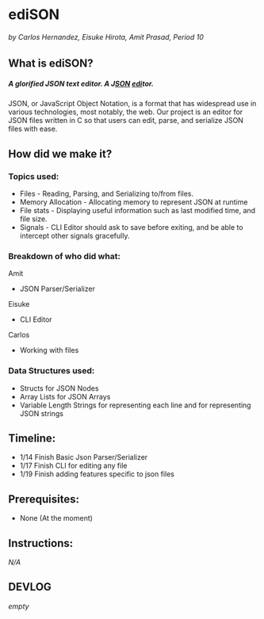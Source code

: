 # ediSON
###### *by Carlos Hernandez, Eisuke Hirota, Amit Prasad, Period 10*

## What is ediSON?
##### A glorified JSON text editor. A J<ins>SON</ins> <ins>edi</ins>tor.
JSON, or JavaScript Object Notation, is a format that has widespread use in various technologies, most notably, the web. Our project is an editor for JSON files written in C so that users can edit, parse, and serialize JSON files with ease.

## How did we make it?
### Topics used:
* Files - Reading, Parsing, and Serializing to/from files.
* Memory Allocation - Allocating memory to represent JSON at runtime
* File stats - Displaying useful information such as last modified time, and file size.
* Signals - CLI Editor should ask to save before exiting, and be able to intercept other signals gracefully.

### Breakdown of who did what:
Amit
* JSON Parser/Serializer  

Eisuke
* CLI Editor  

Carlos
* Working with files  

### Data Structures used:
* Structs for JSON Nodes
* Array Lists for JSON Arrays
* Variable Length Strings for representing each line and for representing JSON strings

## Timeline:
* 1/14 Finish Basic Json Parser/Serializer
* 1/17 Finish CLI for editing any file
* 1/19 Finish adding features specific to json files
## Prerequisites:
* None (At the moment)

## Instructions:
*N/A*

## DEVLOG
*empty*
